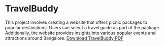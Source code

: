 # TravelBuddy
This project involves creating a website that offers picnic packages  to popular destinations. Users can select a travel guide as part of  the package. Additionally, the website provides insights into various popular  events and attractions around Bangalore. 
<a href="TRAVEL BUDDY (1).pdf" download>
  Download TravelBuddy PDF
</a>

